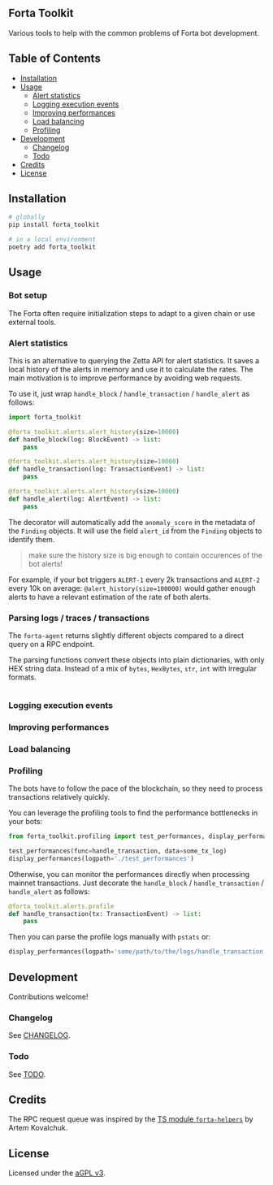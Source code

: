 ## Forta Toolkit

Various tools to help with the common problems of Forta bot development.

## Table of Contents

- [Installation](#installation)
- [Usage](#usage)
  - [Alert statistics](#alert-statistics)
  - [Logging execution events](#logging-execution-events)
  - [Improving performances](#improving-performances)
  - [Load balancing](#load-balancing)
  - [Profiling](#profiling)
- [Development](#development)
  - [Changelog](#changelog)
  - [Todo](#todo)
- [Credits](#credits)
- [License](#license)

## Installation

```bash
# globally
pip install forta_toolkit

# in a local environment
poetry add forta_toolkit
```

## Usage

### Bot setup

The Forta often require initialization steps to adapt to a given chain or use external tools.

### Alert statistics

This is an alternative to querying the Zetta API for alert statistics.
It saves a local history of the alerts in memory and use it to calculate the rates.
The main motivation is to improve performance by avoiding web requests.

To use it, just wrap `handle_block` / `handle_transaction` / `handle_alert` as follows:

```python
import forta_toolkit

@forta_toolkit.alerts.alert_history(size=10000)
def handle_block(log: BlockEvent) -> list:
    pass

@forta_toolkit.alerts.alert_history(size=10000)
def handle_transaction(log: TransactionEvent) -> list:
    pass

@forta_toolkit.alerts.alert_history(size=10000)
def handle_alert(log: AlertEvent) -> list:
    pass
```

The decorator will automatically add the `anomaly_score` in the metadata of the `Finding` objects.
It will use the field `alert_id` from the `Finding` objects to identify them.

> make sure the history size is big enough to contain occurences of the bot alerts!

For example, if your bot triggers `ALERT-1` every 2k transactions and `ALERT-2` every 10k on average:
`@alert_history(size=100000)` would gather enough alerts to have a relevant estimation of the rate of both alerts.

### Parsing logs / traces / transactions

The `forta-agent` returns slightly different objects compared to a direct query on a RPC endpoint.

The parsing functions convert these objects into plain dictionaries, with only HEX string data.
Instead of a mix of `bytes`, `HexBytes`, `str`, `int` with irregular formats.

```python
```

### Logging execution events

### Improving performances

### Load balancing

### Profiling

The bots have to follow the pace of the blockchain, so they need to process transactions relatively quickly.

You can leverage the profiling tools to find the performance bottlenecks in your bots:

```python
from forta_toolkit.profiling import test_performances, display_performances

test_performances(func=handle_transaction, data=some_tx_log)
display_performances(logpath='./test_performances')
```

Otherwise, you can monitor the performances directly when processing mainnet transactions.
Just decorate the `handle_block` / `handle_transaction` / `handle_alert` as follows:

```python
@forta_toolkit.alerts.profile
def handle_transaction(tx: TransactionEvent) -> list:
    pass
```

Then you can parse the profile logs manually with `pstats` or:

```python
display_performances(logpath='some/path/to/the/logs/handle_transaction')
```

## Development

Contributions welcome!

### Changelog

See [CHANGELOG](CHANGELOG.md).

### Todo

See [TODO](TODO.md).

## Credits

The RPC request queue was inspired by the [TS module `forta-helpers`][github-kovart-helpers] by Artem Kovalchuk.

## License

Licensed under the [aGPL v3](LICENSE).

[github-kovart-helpers]: https://github.com/kovart/forta-helpers/blob/main/src/queue.ts
